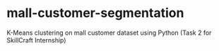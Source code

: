 # mall-customer-segmentation
K-Means clustering on mall customer dataset using Python (Task 2 for SkillCraft Internship)
